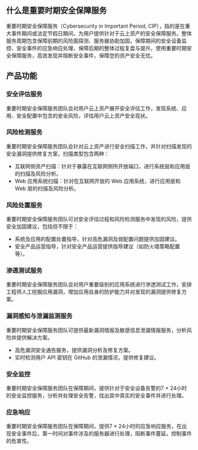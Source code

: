 ## 什么是重要时期安全保障服务
重要时期安全保障服务（Cybersecurity in Important Period, CIP），指的是在重大事件期间或法定节假日期间，为用户提供针对于云上资产的安全保障服务。整体服务周期包含保障前期的风险面探测、服务器协助加固，保障期间的安全设备监控、安全事件的应急响应处理，保障后期的整体过程复盘与提升。使用重要时期安全保障服务，高效发现并阻断安全事件，保障您的资产安全无忧。


## 产品功能
### 安全评估服务
重要时期安全保障服务团队会对用户云上资产展开安全评估工作，发现系统、应用、安全配置中包含的安全风险，评估用户云上资产安全现状。

### 风险检测服务
重要时期安全保障服务团队会针对云上资产进行安全扫描工作，并针对扫描发现的安全漏洞提供修复方案，扫描类型包含两种：
- 互联网侧资产扫描：针对于暴露在互联网侧所开放端口，进行系统层和应用层的扫描及风险分析。
- Web 应用系统扫描：针对在互联网开放的 Web 应用系统，进行应用层和 Web 层的扫描及风险分析。

### 风险处置服务
重要时期安全保障服务团队可对安全评估过程和风险检测服务中发现的风险，提供安全加固建议，包括但不限于：
- 系统及应用的配置处置指导，针对高危漏洞及弱配置问题提供加固建议。
- 安全产品运营指导，针对安全产品运营提供指导建议（如防火墙策略配置等）。

### 渗透测试服务
重要时期安全保障服务团队会对用户重要级别的应用系统进行渗透测试工作，安排工程师人工挖掘应用漏洞，增加应用自身的防护能力并对发现的漏洞提供修复方案。

### 漏洞感知与泄漏监测服务
重要时期安全保障服务团队可提供最新漏洞情报及敏感信息泄漏情报服务，分析风险并提供解决方案。
- 高危漏洞安全通告服务，提供漏洞分析及修复方案。
- 实时检测用户 API 密钥在 GitHub 的泄漏情况，提供修复建议。

### 安全监控
重要时期安全保障服务团队在保障期间，提供针对于安全设备告警的7 × 24小时的安全监控服务，分析并处理安全告警，找出其中真实的安全事件并进行处理。

### 应急响应

重要时期安全保障服务团队在保障期间，提供7 × 24小时的应急响应服务，在出现安全事件后，第一时间对事件涉及的服务器进行处理，阻断事件蔓延，控制事件的危害性。
